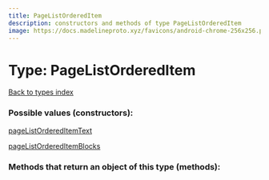 ```yaml
---
title: PageListOrderedItem
description: constructors and methods of type PageListOrderedItem
image: https://docs.madelineproto.xyz/favicons/android-chrome-256x256.png
---
```

# Type: PageListOrderedItem  
[Back to types index](index.md)



### Possible values (constructors):

[pageListOrderedItemText](../constructors/pageListOrderedItemText.md)  

[pageListOrderedItemBlocks](../constructors/pageListOrderedItemBlocks.md)  



### Methods that return an object of this type (methods):



